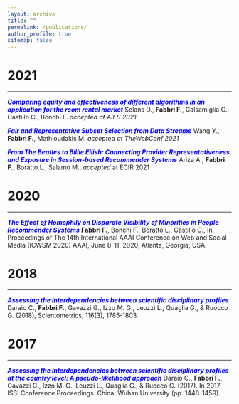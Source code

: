 ```yaml
---
layout: archive
title: ""
permalink: /publications/
author_profile: true
sitemap: false
---
```


2021
===
***

**<span style="color:blue">*Comparing equity and effectiveness of different algorithms in an application for the room rental market*</span>** Solans D., **Fabbri F.**, Calsamiglia C., Castillo C., Bonchi F. *accepted at AIES 2021*


**<span style="color:blue">*Fair and Representative Subset Selection from Data Streams*</span>** <a href="https://arxiv.org/pdf/2010.04412.pdf"><i class="fas fa-file-pdf"></i></a> Wang Y., **Fabbri F.**, Mathioudakis M. *accepted at TheWebConf 2021*

**<span style="color:blue">*From The Beatles to Billie Eilish: Connecting Provider Representativeness and Exposure in Session-based Recommender Systems*</span>** <a href="https://frafabbri.github.io/files/ecir2021.pdf"><i class="fas fa-file-pdf"></i></a> Ariza A., **Fabbri F.**, Boratto L., Salamò M., *accepted* at ECIR 2021


2020
===
***

**<span style="color:blue">*The Effect of Homophily on Disparate Visibility of Minorities in People Recommender Systems*</span>** <a href="https://frafabbri.github.io/files/icwsm20FabbriF.pdf"><i class="fas fa-file-pdf"></i></a> **Fabbri F.**, Bonchi F., Boratto L., Castillo C., In Proceedings of The 14th International AAAI Conference on Web and Social Media (ICWSM 2020) AAAI, June 8-11, 2020, Atlanta, Georgia, USA.

2018
===
***
**<span style="color:blue">*Assessing the interdependencies between scientific disciplinary profiles*</span>** <a href="https://link.springer.com/content/pdf/10.1007%2Fs11192-018-2816-5.pdf"><i class="fas fa-file-pdf"></i></a> Daraio C., **Fabbri F.**, Gavazzi G., Izzo M. G., Leuzzi L., Quaglia G., & Ruocco G. (2018), Scientometrics, 116(3), 1785-1803.

2017
===
***
**<span style="color:blue">*Assessing the interdependencies between scientific disciplinary profiles at the country level: A pseudo-likelihood approach*</span>** Daraio C., **Fabbri F.**, Gavazzi G., Izzo M. G., Leuzzi L., Quaglia G., & Ruocco G. (2017). In 2017 ISSI Conference Proceedings. China: Wuhan University (pp. 1448-1459).